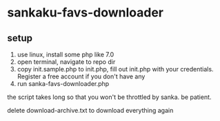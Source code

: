 # sankaku-favs-downloader
## setup
1. use linux, install some php like 7.0
2. open terminal, navigate to repo dir
3. copy init.sample.php to init.php, fill out init.php with your credentials. Register a free account if you don't have any
4. run sanka-favs-downloader.php

the script takes long so that you won't be throttled by sanka. be patient.

delete download-archive.txt to download everything again
